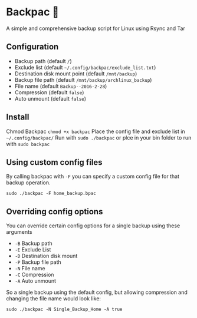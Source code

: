 # Backpac 🎒

A simple and comprehensive backup script for Linux using Rsync and Tar

## Configuration

* Backup path 			(default `/`)
* Exclude list 			(default `~/.config/backpac/exclude_list.txt`)
* Destination disk mount point 	(default `/mnt/backup`)
* Backup file path 		(default `/mnt/backup/archlinux_backup`)
* File name 			(default `Backup--2016-2-28`)
* Compression 			(default `false`)
* Auto unmount 			(default `false`)

## Install

Chmod Backpac `chmod +x backpac`
Place the config file and exclude list in `~/.config/backpac/`
Run with `sudo ./backpac` or plce in your bin folder to run with `sudo backpac`

## Using custom config files

By calling backpac with `-F` you can specify a custom config file for that backup operation.

`sudo ./backpac -F home_backup.bpac`

## Overriding config options

You can override certain config options for a single backup using these arguments

* `-B`	Backup path
* `-E`	Exclude List
* `-D`	Destination disk mount
* `-P`	Backup file path
* `-N`	File name
* `-C`	Compression
* `-A`	Auto unmount

So a single backup using the default config, but allowing compression and changing the file name
would look like:

	sudo ./backpac -N Single_Backup_Home -A true
